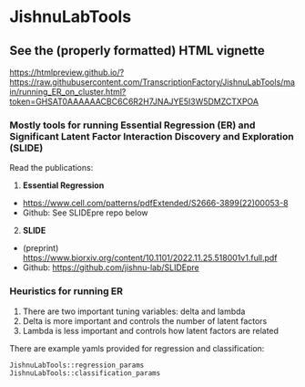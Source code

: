 # JishnuLabTools

## See the (properly formatted) HTML vignette
https://htmlpreview.github.io/?https://raw.githubusercontent.com/TranscriptionFactory/JishnuLabTools/main/running_ER_on_cluster.html?token=GHSAT0AAAAAACBC6C6R2H7JNAJYE5I3W5DMZCTXPOA


### Mostly tools for running Essential Regression (ER) and Significant Latent Factor Interaction Discovery and Exploration (SLIDE) 

Read the publications: 

1. **Essential Regression**
  - https://www.cell.com/patterns/pdfExtended/S2666-3899(22)00053-8
  - Github: See SLIDEpre repo below

2. **SLIDE**
  - (preprint) https://www.biorxiv.org/content/10.1101/2022.11.25.518001v1.full.pdf
  - Github: https://github.com/jishnu-lab/SLIDEpre



### Heuristics for running ER 
1. There are two important tuning variables: delta and lambda
2. Delta is more important and controls the number of latent factors
4. Lambda is less important and controls how latent factors are related

There are example yamls provided for regression and classification:
```
JishnuLabTools::regression_params
JishnuLabTools::classification_params
```
